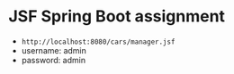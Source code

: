 # JSF Spring Boot assignment

- `http://localhost:8080/cars/manager.jsf`
- username: admin
- password: admin